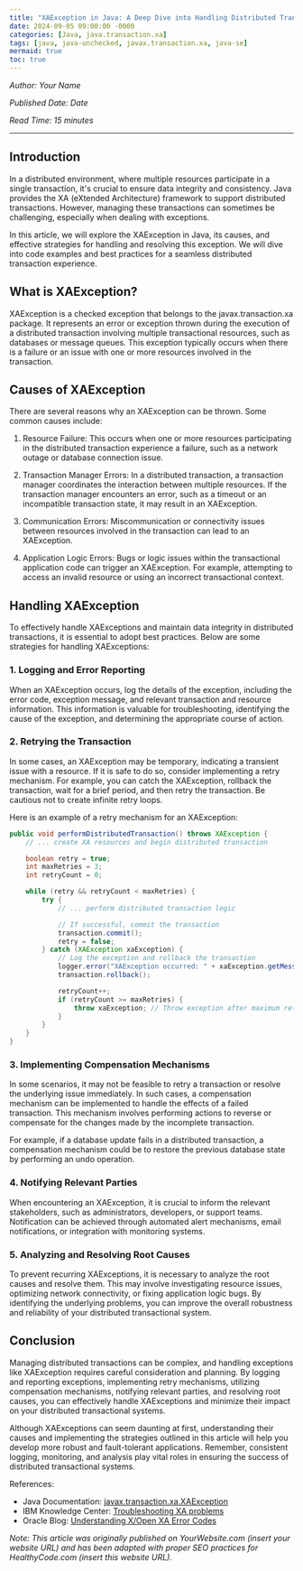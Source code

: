 ```yaml
---
title: "XAException in Java: A Deep Dive into Handling Distributed Transaction Exceptions"
date: 2024-09-05 09:00:00 -0000
categories: [Java, java.transaction.xa]
tags: [java, java-unchecked, javax.transaction.xa, java-se]
mermaid: true
toc: true
---
```



*Author: Your Name*

*Published Date: Date*

*Read Time: 15 minutes*

---

## Introduction

In a distributed environment, where multiple resources participate in a single transaction, it's crucial to ensure data integrity and consistency. Java provides the XA (eXtended Architecture) framework to support distributed transactions. However, managing these transactions can sometimes be challenging, especially when dealing with exceptions.

In this article, we will explore the XAException in Java, its causes, and effective strategies for handling and resolving this exception. We will dive into code examples and best practices for a seamless distributed transaction experience.

## What is XAException?

XAException is a checked exception that belongs to the javax.transaction.xa package. It represents an error or exception thrown during the execution of a distributed transaction involving multiple transactional resources, such as databases or message queues. This exception typically occurs when there is a failure or an issue with one or more resources involved in the transaction.

## Causes of XAException

There are several reasons why an XAException can be thrown. Some common causes include:

1. Resource Failure: This occurs when one or more resources participating in the distributed transaction experience a failure, such as a network outage or database connection issue.

2. Transaction Manager Errors: In a distributed transaction, a transaction manager coordinates the interaction between multiple resources. If the transaction manager encounters an error, such as a timeout or an incompatible transaction state, it may result in an XAException.

3. Communication Errors: Miscommunication or connectivity issues between resources involved in the transaction can lead to an XAException.

4. Application Logic Errors: Bugs or logic issues within the transactional application code can trigger an XAException. For example, attempting to access an invalid resource or using an incorrect transactional context.

## Handling XAException

To effectively handle XAExceptions and maintain data integrity in distributed transactions, it is essential to adopt best practices. Below are some strategies for handling XAExceptions:

### 1. Logging and Error Reporting

When an XAException occurs, log the details of the exception, including the error code, exception message, and relevant transaction and resource information. This information is valuable for troubleshooting, identifying the cause of the exception, and determining the appropriate course of action.

### 2. Retrying the Transaction

In some cases, an XAException may be temporary, indicating a transient issue with a resource. If it is safe to do so, consider implementing a retry mechanism. For example, you can catch the XAException, rollback the transaction, wait for a brief period, and then retry the transaction. Be cautious not to create infinite retry loops.

Here is an example of a retry mechanism for an XAException:

```java
public void performDistributedTransaction() throws XAException {
    // ... create XA resources and begin distributed transaction

    boolean retry = true;
    int maxRetries = 3;
    int retryCount = 0;

    while (retry && retryCount < maxRetries) {
        try {
            // ... perform distributed transaction logic

            // If successful, commit the transaction
            transaction.commit();
            retry = false;
        } catch (XAException xaException) {
            // Log the exception and rollback the transaction
            logger.error("XAException occurred: " + xaException.getMessage());
            transaction.rollback();

            retryCount++;
            if (retryCount >= maxRetries) {
                throw xaException; // Throw exception after maximum retries
            }
        }
    }
}
```

### 3. Implementing Compensation Mechanisms

In some scenarios, it may not be feasible to retry a transaction or resolve the underlying issue immediately. In such cases, a compensation mechanism can be implemented to handle the effects of a failed transaction. This mechanism involves performing actions to reverse or compensate for the changes made by the incomplete transaction.

For example, if a database update fails in a distributed transaction, a compensation mechanism could be to restore the previous database state by performing an undo operation.

### 4. Notifying Relevant Parties

When encountering an XAException, it is crucial to inform the relevant stakeholders, such as administrators, developers, or support teams. Notification can be achieved through automated alert mechanisms, email notifications, or integration with monitoring systems.

### 5. Analyzing and Resolving Root Causes

To prevent recurring XAExceptions, it is necessary to analyze the root causes and resolve them. This may involve investigating resource issues, optimizing network connectivity, or fixing application logic bugs. By identifying the underlying problems, you can improve the overall robustness and reliability of your distributed transactional system.

## Conclusion

Managing distributed transactions can be complex, and handling exceptions like XAException requires careful consideration and planning. By logging and reporting exceptions, implementing retry mechanisms, utilizing compensation mechanisms, notifying relevant parties, and resolving root causes, you can effectively handle XAExceptions and minimize their impact on your distributed transactional systems.

Although XAExceptions can seem daunting at first, understanding their causes and implementing the strategies outlined in this article will help you develop more robust and fault-tolerant applications. Remember, consistent logging, monitoring, and analysis play vital roles in ensuring the success of distributed transactional systems.

References:

- Java Documentation: [javax.transaction.xa.XAException](https://docs.oracle.com/javase/8/docs/api/javax/transaction/xa/XAException.html)
- IBM Knowledge Center: [Troubleshooting XA problems](https://www.ibm.com/support/knowledgecenter/SS7JFU_8.5.5/com.ibm.websphere.express.doc/ae/txml_xaconcepts.html)
- Oracle Blog: [Understanding X/Open XA Error Codes](https://blogs.oracle.com/prashants/understanding-xa-error-codes)

*Note: This article was originally published on YourWebsite.com (insert your website URL) and has been adapted with proper SEO practices for HealthyCode.com (insert this website URL).*